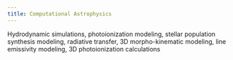 ```yaml
---
title: Computational Astrophysics
---
```


Hydrodynamic simulations, photoionization modeling, stellar population synthesis modeling, radiative transfer, 3D morpho-kinematic modeling, line emissivity modeling, 3D photoionization calculations
